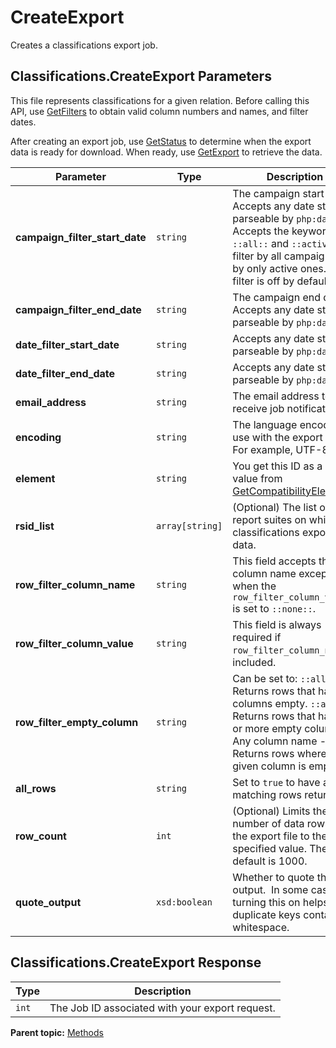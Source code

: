 # CreateExport

Creates a classifications export job.

## Classifications.CreateExport Parameters

This file represents classifications for a given relation. Before calling this API, use [GetFilters](r_GetFilters.md#) to obtain valid column numbers and names, and filter dates.

After creating an export job, use [GetStatus](r_GetStatus.md#) to determine when the export data is ready for download. When ready, use [GetExport](r_GetExport.md#) to retrieve the data.

|Parameter|Type|Description|
|---------|----|-----------|
| **campaign_filter_start_date** | `string` | The campaign start date. Accepts any date string parseable by `php:date()`. Accepts the keywords `::all::` and `::active::` to filter by all campaigns, or by only active ones. This filter is off by default. |
| **campaign_filter_end_date** | `string` | The campaign end date. Accepts any date string parseable by `php:date()`. |
| **date_filter_start_date** | `string` | Accepts any date string parseable by `php:date()`.|
| **date_filter_end_date** | `string` | Accepts any date string parseable by `php:date()`. |
| **email_address** | `string` | The email address to receive job notifications. |
| **encoding** | `string` | The language encoding to use with the export file. For example, UTF-8. |
| **element** | `string` | You get this ID as a return value from [GetCompatibilityElements](r_GetCompatibilityElements.md#). |
| **rsid_list** | `array[string]` | (Optional) The list of report suites on which classifications exports data. |
| **row_filter_column_name** | `string` | This field accepts the column name except when the `row_filter_column_value` is set to `::none::`. |
| **row_filter_column_value** | `string` | This field is always required if `row_filter_column_name` is included. |
| **row_filter_empty_column** |`string` | Can be set to: `::all::` - Returns rows that have all columns empty. `::any::` - Returns rows that have 1 or more empty column. Any column name - Returns rows where the given column is empty. |
|**all_rows** |`string` | Set to `true` to have all matching rows returned. |
| **row_count** | `int` | (Optional) Limits the number of data rows in the export file to the specified value. The default is 1000. |
| **quote_output** | `xsd:boolean` | Whether to quote the output.  In some cases, turning this on helps with duplicate keys containing whitespace. |

## Classifications.CreateExport Response

|Type|Description|
|----|-----------|
| `int` | The Job ID associated with your export request. |

**Parent topic:** [Methods](../methods/classifications_methods.md)

